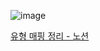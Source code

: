 ![image](https://github.com/user-attachments/assets/c780e703-941c-4e7f-acbc-f7c5749c4d8f)

[유형 매핑 정리 - 노션](https://www.notion.so/1d5ea9e7f0b180d7b2f2f330bda18977?source=copy_link)
